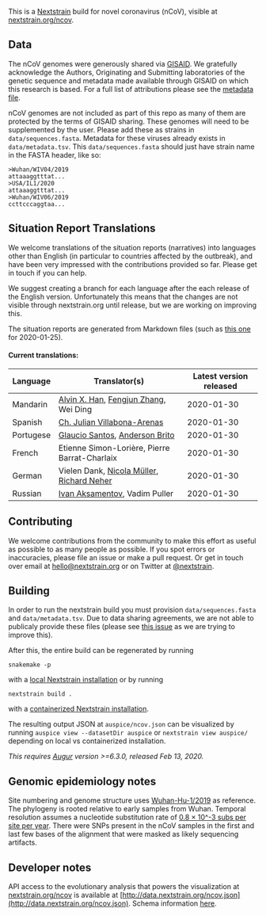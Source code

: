 This is a [Nextstrain](https://nextstrain.org) build for novel coronavirus (nCoV), visible at [nextstrain.org/ncov](https://nextstrain.org/ncov).

## Data

The nCoV genomes were generously shared via [GISAID](https://gisaid.org). We gratefully acknowledge the Authors, Originating and Submitting laboratories of the genetic sequence and metadata made available through GISAID on which this research is based. For a full list of attributions please see the [metadata file](data/metadata.tsv).

nCoV genomes are not included as part of this repo as many of them are protected by the terms of GISAID sharing. These genomes will need to be supplemented by the user. Please add these as strains in `data/sequences.fasta`. Metadata for these viruses already exists in `data/metadata.tsv`. This `data/sequences.fasta` should just have strain name in the FASTA header, like so:
```
>Wuhan/WIV04/2019
attaaaggtttat...
>USA/IL1/2020
attaaaggtttat...
>Wuhan/WIV06/2019
ccttcccaggtaa...
```

## Situation Report Translations

We welcome translations of the situation reports (narratives) into languages other than English (in particular to countries affected by the outbreak), and have been very impressed with the contributions provided so far.
Please get in touch if you can help.

We suggest creating a branch for each language after the each release of the English version.
Unfortunately this means that the changes are not visible through nextstrain.org until release, but we are working on improving this.

The situation reports are generated from Markdown files (such as [this one](https://github.com/nextstrain/ncov/blob/master/narratives/ncov_sit-rep_2020-01-25.md) for 2020-01-25).

#### Current translations:

| Language | Translator(s) | Latest version released |
| -------- | ------------- | ----------------------- |
| Mandarin | [Alvin X. Han](https://twitter.com/AlvinXHan), [Fengjun Zhang](https://twitter.com/fengjun_zhang), Wei Ding | 2020-01-30 |
| Spanish  | [Ch. Julian Villabona-Arenas](https://twitter.com/Chjulian) | 2020-01-30 |
| Portugese  | [Glaucio Santos](https://twitter.com/glauciomarcos), [Anderson Brito](https://twitter.com/AndersonBrito_) | 2020-01-30 |
| French  | Etienne Simon-Lorière, Pierre Barrat-Charlaix | 2020-01-30 |
| German  | Vielen Dank, [Nicola Müller](https://twitter.com/nicfelm), [Richard Neher](https://twitter.com/richardneher) | 2020-01-30 |
| Russian  | [Ivan Aksamentov](https://twitter.com/ivan_aksamentov), Vadim Puller | 2020-01-30 |


## Contributing

We welcome contributions from the community to make this effort as useful as possible to as many people as possible.
If you spot errors or inaccuracies, please file an issue or make a pull request.
Or get in touch over email at hello@nextstrain.org or on Twitter at [@nextstrain](https://twitter.com/nextstrain).


## Building

In order to run the nextstrain build you must provision `data/sequences.fasta` and `data/metadata.tsv`.
Due to data sharing agreements, we are not able to publicaly provide these files (please see [this issue](https://github.com/nextstrain/ncov/issues/53) as we are trying to improve this).


After this, the entire build can be regenerated by running

```
snakemake -p
```
with a [local Nextstrain installation](https://nextstrain.org/docs/getting-started/local-installation) or by running
```
nextstrain build .
```
with a [containerized Nextstrain installation](https://nextstrain.org/docs/getting-started/container-installation).

The resulting output JSON at `auspice/ncov.json` can be visualized by running `auspice view --datasetDir auspice` or `nextstrain view auspice/` depending on local vs containerized installation.

_This requires [Augur](https://github.com/nextstrain/augur) version >=6.3.0, released Feb 13, 2020._


## Genomic epidemiology notes

Site numbering and genome structure uses [Wuhan-Hu-1/2019](https://www.ncbi.nlm.nih.gov/nuccore/MN908947) as reference. The phylogeny is rooted relative to early samples from Wuhan. Temporal resolution assumes a nucleotide substitution rate of [0.8 &times; 10^-3 subs per site per year](http://virological.org/t/phylodynamic-analysis-176-genomes-6-mar-2020/356). There were SNPs present in the nCoV samples in the first and last few bases of the alignment that were masked as likely sequencing artifacts.

## Developer notes

API access to the evolutionary analysis that powers the visualization at [nextstrain.org/ncov](https://nextstrain.org/ncov) is available at [http://data.nextstrain.org/ncov.json](http://data.nextstrain.org/ncov.json). Schema information [here](https://github.com/nextstrain/augur/blob/master/augur/data/schema-export-v2.json).
